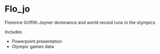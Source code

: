 # Flo_jo
Florence Griffith Joyner dominance and world record runs in the olympics

Includes
- Powerpoint presentation
- Olympic games data 
